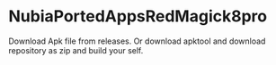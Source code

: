 # NubiaPortedAppsRedMagick8pro
Download Apk file from releases.
Or download apktool and download repository as zip and build your self.
